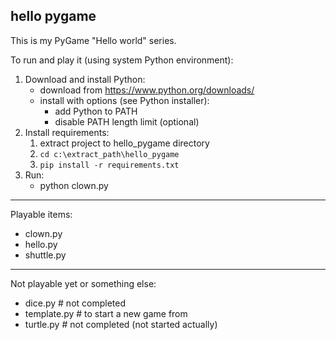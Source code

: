 hello pygame
---
This is my PyGame "Hello world" series.

To run and play it (using system Python environment):
1. Download and install Python: 
    - download from https://www.python.org/downloads/
    - install with options (see Python installer):
        - add Python to PATH
        - disable PATH length limit (optional)
2. Install requirements:
    1) extract project to hello_pygame directory
    2) `cd c:\extract_path\hello_pygame`
    3) `pip install -r requirements.txt`
3. Run:
    - python clown.py
---
Playable items:
- clown.py
- hello.py
- shuttle.py
---
Not playable yet or something else:
- dice.py  # not completed
- template.py  # to start a new game from
- turtle.py  # not completed (not started actually)
